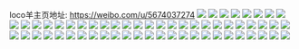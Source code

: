 loco羊主页地址: https://weibo.com/u/5674037274 
![](https://wx4.sinaimg.cn/mw2000/006bZGiely1h884iybqdmj30k70f2wes.jpg) 
![](https://wx4.sinaimg.cn/mw2000/006bZGiely1h716u69cqsj30n00blt8z.jpg) 
![](https://wx4.sinaimg.cn/mw2000/006bZGiely1h5shw620ujj30u0148gso.jpg) 
![](https://wx4.sinaimg.cn/mw2000/006bZGiely1h53rd8pb8xj30n00e7t9n.jpg) 
![](https://wx4.sinaimg.cn/mw2000/006bZGiely1h3vsgpiyi3j30mz0s0426.jpg) 
![](https://wx4.sinaimg.cn/mw2000/006bZGiely1h3cvdzp5jgj30u00u0dhf.jpg) 
![](https://wx4.sinaimg.cn/mw2000/006bZGiely1h3cuvxf3b2j31ma25s1kx.jpg) 
![](https://wx4.sinaimg.cn/mw2000/006bZGiely1h13tcunz0zj30j60j6gmn.jpg) 
![](https://wx4.sinaimg.cn/mw2000/006bZGiely1gxqmu2cu1jj30n00g0q6f.jpg) 
![](https://wx4.sinaimg.cn/mw2000/006bZGiely1gxqmsbsq1aj30n00ctgng.jpg) 
![](https://wx4.sinaimg.cn/mw2000/006bZGiely1gxi6jqvixpj30u01t8wnv.jpg) 
![](https://wx4.sinaimg.cn/mw2000/006bZGiely1gxi6jme4jjj30u01t8qcc.jpg) 
![](https://wx4.sinaimg.cn/mw2000/006bZGiely1gx246ycka5j30u014016y.jpg) 
![](https://wx4.sinaimg.cn/mw2000/006bZGiely1gx246r2ayfj30u0140dsq.jpg) 
![](https://wx4.sinaimg.cn/mw2000/006bZGiely1gx246rvgmtj31400u0n86.jpg) 
![](https://wx4.sinaimg.cn/mw2000/006bZGiely1gx1zrio1jsj30u01407dg.jpg) 
![](https://wx4.sinaimg.cn/mw2000/006bZGiely1gx1xbthkdwj30u0182wo2.jpg) 
![](https://wx4.sinaimg.cn/mw2000/006bZGiely1gx1xbv3aa5j30u0140dnb.jpg) 
![](https://wx4.sinaimg.cn/mw2000/006bZGiely1gx1xc7rxvaj30u01407ah.jpg) 
![](https://wx4.sinaimg.cn/mw2000/006bZGiely1gx1xc97wf6j30u0140q94.jpg) 
![](https://wx4.sinaimg.cn/mw2000/006bZGiely1gwupvuvo3aj30u0140n8t.jpg) 
![](https://wx4.sinaimg.cn/mw2000/006bZGiely1gwn4s5v2vlj32c03407wi.jpg) 
![](https://wx4.sinaimg.cn/mw2000/006bZGiely1gwn4t8io6aj33402c0b2b.jpg) 
![](https://wx4.sinaimg.cn/mw2000/006bZGiely1gwn4x3euvxj33402c0b2b.jpg) 
![](https://wx4.sinaimg.cn/mw2000/006bZGiely1gwlyrtr2tsj33402c01kz.jpg) 
![](https://wx4.sinaimg.cn/mw2000/006bZGiely1gweroyp7poj32qs2c0e81.jpg) 
![](https://wx4.sinaimg.cn/mw2000/006bZGiely1gwerp30866j33402c0u0y.jpg) 
![](https://wx4.sinaimg.cn/mw2000/006bZGiely1gwerp0rt12j32c0340x6q.jpg) 
![](https://wx4.sinaimg.cn/mw2000/006bZGiely1gw6i12ez55j30jv0yqdk6.jpg) 
![](https://wx4.sinaimg.cn/mw2000/006bZGiely1gw4nb77phfj32c03407wi.jpg) 
![](https://wx4.sinaimg.cn/mw2000/006bZGiely1gw17hbeedoj32c0340x6q.jpg) 
![](https://wx4.sinaimg.cn/mw2000/006bZGiely1gv4sse2g2lj32c0340kjm.jpg) 
![](https://wx4.sinaimg.cn/mw2000/006bZGiely1gv4ssf8pdvj62c03407wi02.jpg) 
![](https://wx4.sinaimg.cn/mw2000/006bZGiely1gv4swgtic1j628a340b2a02.jpg) 
![](https://wx4.sinaimg.cn/mw2000/006bZGiely1gv4swes66aj622g2uuu0x02.jpg) 
![](https://wx4.sinaimg.cn/mw2000/006bZGiely1gt05l8ljqqj30u0140n72.jpg) 
![](https://wx4.sinaimg.cn/mw2000/006bZGiely1grsmmwmgeuj31900u0gvg.jpg) 
![](https://wx4.sinaimg.cn/mw2000/006bZGiely1grsmmuqpggj30u0190qae.jpg) 
![](https://wx4.sinaimg.cn/mw2000/006bZGiely1grsmmt7z6vj30u019147d.jpg) 
![](https://wx4.sinaimg.cn/mw2000/006bZGiely1grsmmty4xpj31900u0n5o.jpg) 
![](https://wx4.sinaimg.cn/mw2000/006bZGiely1grsmmvdfwnj31900u0ag2.jpg) 
![](https://wx4.sinaimg.cn/mw2000/006bZGiely1grsmmxtk3fj31900u0wnf.jpg) 
![](https://wx4.sinaimg.cn/mw2000/006bZGiely1grsmmx9x7oj31900u0dnq.jpg) 
![](https://wx4.sinaimg.cn/mw2000/006bZGiely1grsmnte06hj31900u0ah9.jpg) 
![](https://wx4.sinaimg.cn/mw2000/006bZGiely1grsmoepmdij30u0190n5e.jpg) 
![](https://wx4.sinaimg.cn/mw2000/006bZGiely1grsl7m5vjsj31400u010w.jpg) 
![](https://wx4.sinaimg.cn/mw2000/006bZGiely1grnxiipsk8j30u0140tgp.jpg) 
![](https://wx4.sinaimg.cn/mw2000/006bZGiely1grnxij3tohj30u0140qb9.jpg) 
![](https://wx4.sinaimg.cn/mw2000/006bZGiely1grnxii8yu6j30u0140111.jpg) 
![](https://wx4.sinaimg.cn/mw2000/006bZGiely1gri5oyq71cj30u0140n7d.jpg) 
![](https://wx4.sinaimg.cn/mw2000/006bZGiely1gr1wtuu1zxj30u00u0k0x.jpg) 
![](https://wx4.sinaimg.cn/mw2000/006bZGiely1gqutps6vp2j30u00wqqbp.jpg) 
![](https://wx4.sinaimg.cn/mw2000/006bZGiely1gq8v4l0rbzj30u0140jye.jpg) 
![](https://wx4.sinaimg.cn/mw2000/006bZGiely1gpyo0m3175j31400u0gt9.jpg) 
![](https://wx4.sinaimg.cn/mw2000/006bZGiely1gpy2ma1kssj30n00n0tad.jpg) 
![](https://wx4.sinaimg.cn/mw2000/006bZGiely1gpy2nmtgdmj30gr0dkgm3.jpg) 
![](https://wx4.sinaimg.cn/mw2000/006bZGiely1gpw74e25gzj30n01dswi0.jpg) 
![](https://wx4.sinaimg.cn/mw2000/006bZGiely1gpn2gfw0xkj30u0140q9b.jpg) 
